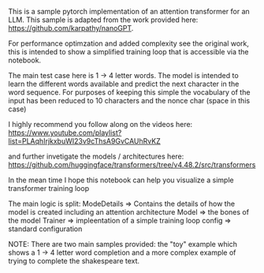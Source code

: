 This is a sample pytorch implementation of an attention transformer for an LLM. This sample is adapted from the work provided here: https://github.com/karpathy/nanoGPT. 

For performance optimzation and added complexity see the original work, this is intended to show a simplified training loop that is accessible via the notebook.

The main test case here is 1 -> 4 letter words. The model is intended to learn the different words available and predict the next character in the word sequence. For purposes of keeping this simple the vocabulary of the input has been reduced to 10 characters and the nonce char (space in this case)

I highly recommend you follow along on the videos here: https://www.youtube.com/playlist?list=PLAqhIrjkxbuWI23v9cThsA9GvCAUhRvKZ

and further invetigate the models / architectures here: https://github.com/huggingface/transformers/tree/v4.48.2/src/transformers

In the mean time I hope this notebook can help you visualize a simple transformer training loop

The main logic is split:
ModeDetails => Contains the details of how the model is created including an attention architecture
Model => the bones of the model 
Trainer => impleentation of a simple training loop
config => standard configuration

NOTE: There are two main samples provided: the "toy" example which shows a 1 -> 4 letter word completion and a more complex example of trying to complete the shakespeare text.
